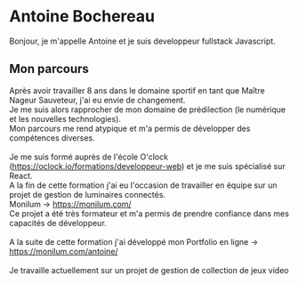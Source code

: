 # Antoine Bochereau

Bonjour, je m'appelle Antoine et je suis developpeur fullstack Javascript.

## Mon parcours
Après avoir travailler 8 ans dans le domaine sportif en tant que Maître Nageur Sauveteur, j'ai eu envie de changement. <br/> Je me suis alors rapprocher de mon domaine de prédilection (le numérique et les nouvelles technologies). <br/> Mon parcours me rend atypique et m'a permis de développer des compétences diverses.
<br/><br/>
Je me suis formé auprès de l'école O'clock (https://oclock.io/formations/developpeur-web) et je me suis spécialisé sur React. <br/> A la fin de cette formation j'ai eu l'occasion de travailler en équipe sur un projet de gestion de luminaires connectés. <br/> Monilum &#8594; https://monilum.com/ <br/> Ce projet a été très formateur et m'a permis de prendre confiance dans mes capacités de développeur.
<br/><br/>
A la suite de cette formation j'ai développé mon Portfolio en ligne &#8594; https://monilum.com/antoine/
<br/><br/>
Je travaille actuellement sur un projet de gestion de collection de jeux video



<!--
**Bochereau/Bochereau** is a ✨ _special_ ✨ repository because its `README.md` (this file) appears on your GitHub profile.

Here are some ideas to get you started:

- 🔭 I’m currently working on ...
- 🌱 I’m currently learning ...
- 👯 I’m looking to collaborate on ...
- 🤔 I’m looking for help with ...
- 💬 Ask me about ...
- 📫 How to reach me: ...
- 😄 Pronouns: ...
- ⚡ Fun fact: ...
![Cover](https://github.com/Bochereau/Bochereau/blob/master/img/cover.jpg)
-->
